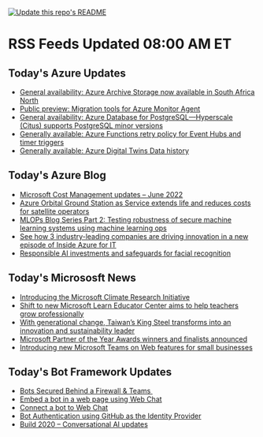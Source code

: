 
<!--
**nanigan/nanigan** is a ✨ _special_ ✨ repository because its `README.md` (this file) appears on your GitHub profile.

Here are some ideas to get you started:

- 🔭 I’m currently working on ...
- 🌱 I’m currently learning ...
- 👯 I’m looking to collaborate on ...
- 🤔 I’m looking for help with ...
- 💬 Ask me about ...
- 📫 How to reach me: ...
- 😄 Pronouns: ...
- ⚡ Fun fact: ...
-->

[![Update this repo's README](https://github.com/nanigan/nanigan/actions/workflows/update.yml/badge.svg)](https://github.com/nanigan/nanigan/actions/workflows/update.yml)

# RSS Feeds Updated 08:00 AM ET

## Today's Azure Updates

<!--START_SECTION:feed-->
* [General availability: Azure Archive Storage now available in South Africa North](https:&#x2F;&#x2F;azure.microsoft.com&#x2F;en-us&#x2F;updates&#x2F;general-availability-azure-archive-storage-now-available-in-south-africa-north&#x2F;)
* [Public preview: Migration tools for Azure Monitor Agent](https:&#x2F;&#x2F;azure.microsoft.com&#x2F;en-us&#x2F;updates&#x2F;public-preview-migration-tools-for-azure-monitor-agent&#x2F;)
* [General availability: Azure Database for PostgreSQL—Hyperscale (Citus) supports PostgreSQL minor versions](https:&#x2F;&#x2F;azure.microsoft.com&#x2F;en-us&#x2F;updates&#x2F;general-availability-azure-database-for-postgresql-hyperscale-citus-supports-postgresql-minor-versions-3&#x2F;)
* [Generally available: Azure Functions retry policy for Event Hubs and timer triggers ](https:&#x2F;&#x2F;azure.microsoft.com&#x2F;en-us&#x2F;updates&#x2F;generally-available-azure-functions-retry-policy-for-event-hubs-and-timer-triggers&#x2F;)
* [Generally available: Azure Digital Twins Data history](https:&#x2F;&#x2F;azure.microsoft.com&#x2F;en-us&#x2F;updates&#x2F;generally-available-azure-digital-twins-data-history&#x2F;)
<!--END_SECTION:feed-->

## Today's Azure Blog

<!--START_SECTION:blog-->
* [Microsoft Cost Management updates – June 2022](https:&#x2F;&#x2F;azure.microsoft.com&#x2F;blog&#x2F;microsoft-cost-management-updates-june-2022&#x2F;)
* [Azure Orbital Ground Station as Service extends life and reduces costs for satellite operators](https:&#x2F;&#x2F;azure.microsoft.com&#x2F;blog&#x2F;azure-orbital-ground-station-as-service-extends-life-and-reduces-costs-for-satellite-operators&#x2F;)
* [MLOPs Blog Series Part 2: Testing robustness of secure machine learning systems using machine learning ops](https:&#x2F;&#x2F;azure.microsoft.com&#x2F;blog&#x2F;mlops-blog-series-part-2-testing-robustness-of-secure-machine-learning-systems-using-machine-learning-ops&#x2F;)
* [See how 3 industry-leading companies are driving innovation in a new episode of Inside Azure for IT](https:&#x2F;&#x2F;azure.microsoft.com&#x2F;blog&#x2F;see-how-3-industryleading-companies-are-driving-innovation-in-a-new-episode-of-inside-azure-for-it&#x2F;)
* [Responsible AI investments and safeguards for facial recognition](https:&#x2F;&#x2F;azure.microsoft.com&#x2F;blog&#x2F;responsible-ai-investments-and-safeguards-for-facial-recognition&#x2F;)
<!--END_SECTION:blog-->

## Today's Micrososft News

<!--START_SECTION:news-->
* [Introducing the Microsoft Climate Research Initiative](https:&#x2F;&#x2F;www.microsoft.com&#x2F;en-us&#x2F;research&#x2F;blog&#x2F;introducing-the-microsoft-climate-research-initiative&#x2F;)
* [Shift to new Microsoft Learn Educator Center aims to help teachers grow professionally](https:&#x2F;&#x2F;educationblog.microsoft.com&#x2F;en-us&#x2F;2022&#x2F;06&#x2F;grow-professionally-with-the-microsoft-learn-educator-center)
* [With generational change, Taiwan’s King Steel transforms into an innovation and sustainability leader](https:&#x2F;&#x2F;news.microsoft.com&#x2F;apac&#x2F;features&#x2F;with-generational-change-taiwans-king-steel-transforms-into-an-innovation-and-sustainability-leader&#x2F;)
* [Microsoft Partner of the Year Awards winners and finalists announced](https:&#x2F;&#x2F;blogs.partner.microsoft.com&#x2F;mpn&#x2F;congratulations-to-the-2022-microsoft-partner-of-the-year-awards-winners-and-finalists&#x2F;)
* [Introducing new Microsoft Teams on Web features for small businesses](https:&#x2F;&#x2F;techcommunity.microsoft.com&#x2F;t5&#x2F;microsoft-teams-blog&#x2F;introducing-new-microsoft-teams-on-web-features-for-small&#x2F;ba-p&#x2F;3556209)
<!--END_SECTION:news-->

## Today's Bot Framework Updates

<!--START_SECTION:bot-->
* [Bots Secured Behind a Firewall &amp; Teams ](https:&#x2F;&#x2F;blog.botframework.com&#x2F;2020&#x2F;11&#x2F;23&#x2F;bots-secured-behind-a-firewall-teams&#x2F;)
* [Embed a bot in a web page using Web Chat](https:&#x2F;&#x2F;blog.botframework.com&#x2F;2020&#x2F;08&#x2F;05&#x2F;embed-a-bot-in-a-website&#x2F;)
* [Connect a bot to Web Chat](https:&#x2F;&#x2F;blog.botframework.com&#x2F;2020&#x2F;06&#x2F;28&#x2F;connect-a-bot-to-web-chat&#x2F;)
* [Bot Authentication using GitHub as the Identity Provider](https:&#x2F;&#x2F;blog.botframework.com&#x2F;2020&#x2F;06&#x2F;22&#x2F;bot-authentication-using-github-as-the-identity-provider&#x2F;)
* [Build 2020 – Conversational AI updates](https:&#x2F;&#x2F;blog.botframework.com&#x2F;2020&#x2F;05&#x2F;19&#x2F;build-2020-conversational-ai-updates&#x2F;)
<!--END_SECTION:bot-->